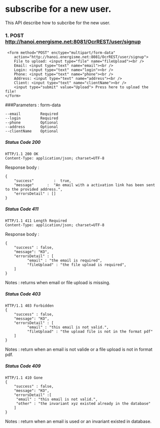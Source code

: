 # subscribe for a new user.
This API describe how to subcribe for the new user.

### 1. POST http://hanoi.energisme.net:8081/OcrREST/user/signup

####    
     <form method="POST" enctype="multipart/form-data"
 		action="http://hanoi.energisme.net:8081/OcrREST/user/signup">
		File to upload: <input type="file" name="fileUpload"><br /> 
		Email: <input type="text" name="email"><br /> 
		Login: <input type="text" name="login"><br />
		Phone: <input type="text" name="phone"><br /> 
		Address: <input type="text" name="address"><br /> 
		Client: <input type="text" name="clientName"><br /> 
		<input type="submit" value="Upload"> Press here to upload the file!
	</form>
###Parameters : form-data
```
--email         Required
--login         Required
--phone         Optional
--address       Optional
--clientName    Optional
```
##### Status Code 200

    HTTP/1.1 200 OK
    Content-Type: application/json; charset=UTF-8
Response body : 

    {
        "success"         :  true,
        "message"      :  "An email with a activation link has been sent to the provided address.",
        "errorsDetail" : []
    }

##### Status Code 411
    HTTP/1.1 411 Length Required
    Content-Type: application/json; charset=UTF-8
Response body : 

    {
        "success" : false,
        "message": "KO",
        "errorsDetail" : [
              "email" : "the email is required",
              "fileUpload" : "the file upload is required",
        ]
    }
Notes : returns when email or file upload is missing.

##### Status Code 403
    HTTP/1.1 403 Forbidden
    {
        "success" : false,
        "message": "KO",
        "errorsDetail" : [
              "email" : "this email is not valid.",
              "fileUpload" : "the upload file is not in the format pdf"
        ]
    }
Notes : return when an email is not valide or a file upload is not in format pdf.
##### Status Code 409
    HTTP/1.1 410 Gone
    {
        "success" : false,
        "message": "KO",
        "errorsDetail" :[
         "email" : "this email is not valid.",
         "other" : "the invariant xyz existed already in the database"
        ]
    }
Notes : return when an email is used or an invariant existed in database.
